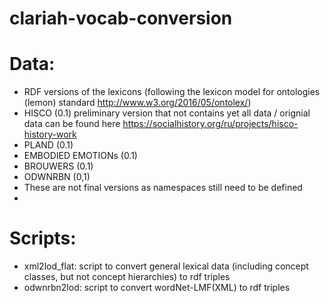 # clariah-vocab-conversion

# Data: 
* RDF versions of the lexicons (following the lexicon model for ontologies (lemon) standard http://www.w3.org/2016/05/ontolex/)
* HISCO (0.1) preliminary version that not contains yet all data / orignial data can be found here https://socialhistory.org/ru/projects/hisco-history-work
* PLAND (0.1)
* EMBODIED EMOTIONs (0.1)
* BROUWERS (0.1) 
* ODWNRBN (0,1)
* These are not final versions as namespaces still need to be defined
*

# Scripts:
* xml2lod_flat: script to convert general lexical data (including concept classes, but not concept hierarchies) to rdf triples
* odwnrbn2lod: script to convert wordNet-LMF(XML) to rdf triples


